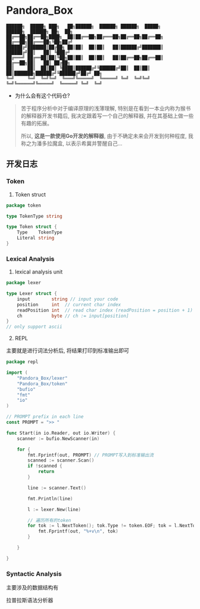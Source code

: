 # Pandora_Box

```text
██████╗  █████╗ ███╗   ██╗██████╗  ██████╗ ██████╗  █████╗         ██████╗  ██████╗ ██╗  ██╗
██╔══██╗██╔══██╗████╗  ██║██╔══██╗██╔═══██╗██╔══██╗██╔══██╗        ██╔══██╗██╔═══██╗╚██╗██╔╝
██████╔╝███████║██╔██╗ ██║██║  ██║██║   ██║██████╔╝███████║        ██████╔╝██║   ██║ ╚███╔╝ 
██╔═══╝ ██╔══██║██║╚██╗██║██║  ██║██║   ██║██╔══██╗██╔══██║        ██╔══██╗██║   ██║ ██╔██╗ 
██║     ██║  ██║██║ ╚████║██████╔╝╚██████╔╝██║  ██║██║  ██║███████╗██████╔╝╚██████╔╝██╔╝ ██╗
╚═╝     ╚═╝  ╚═╝╚═╝  ╚═══╝╚═════╝  ╚═════╝ ╚═╝  ╚═╝╚═╝  ╚═╝╚══════╝╚═════╝  ╚═════╝ ╚═╝  ╚═╝
```

- 为什么会有这个代码仓?

> 苦于程序分析中对于编译原理的浅薄理解, 特别是在看到一本业内称为猴书的解释器开发书籍后, 我决定跟着写一个自己的解释器, 并在其基础上做一些有趣的拓展。
> 
> 所以, **这是一款使用Go开发的解释器**, 由于不确定未来会开发到何种程度, 我称之为潘多拉魔盒, 以表示希冀并警醒自己...



## 开发日志

### Token

1. Token struct

```go
package token

type TokenType string

type Token struct {
	Type    TokenType
	Literal string
}
```

### Lexical Analysis

1. lexical analysis unit

```go
package lexer

type Lexer struct {
	input        string // input your code
	position     int  // current char index
	readPosition int  // read char index (readPosition = position + 1)
	ch           byte // ch := input[position] 
}
// only support ascii
```

2. REPL

主要就是进行词法分析后, 将结果打印到标准输出即可

```go
package repl

import (
	"Pandora_Box/lexer"
	"Pandora_Box/token"
	"bufio"
	"fmt"
	"io"
)

// PROMPT prefix in each line
const PROMPT = ">> "

func Start(in io.Reader, out io.Writer) {
	scanner := bufio.NewScanner(in)

	for {
		fmt.Fprintf(out, PROMPT) // PROMPT写入到标准输出流
		scanned := scanner.Scan()
		if !scanned {
			return
		}

		line := scanner.Text()

		fmt.Println(line)

		l := lexer.New(line)

		// 遍历所有的token
		for tok := l.NextToken(); tok.Type != token.EOF; tok = l.NextToken() {
			fmt.Fprintf(out, "%+v\n", tok)
		}

	}

}

```

### Syntactic Analysis

主要涉及的数据结构有


拉普拉斯语法分析器